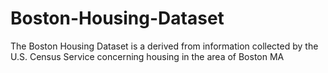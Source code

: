 # Boston-Housing-Dataset
The Boston Housing Dataset is a derived from information collected by the U.S. Census Service concerning housing in the area of Boston MA

